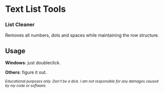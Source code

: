 # Text List Tools
### List Cleaner
Removes all numbers, dots and spaces while maintaining the row structure.


## Usage
**Windows**: just doubleclick.


**Others**: figure it out.





<sub>_Educational purposes only. Don't be a dick. I am not responsible for any damages caused by my code or software._</sub>
